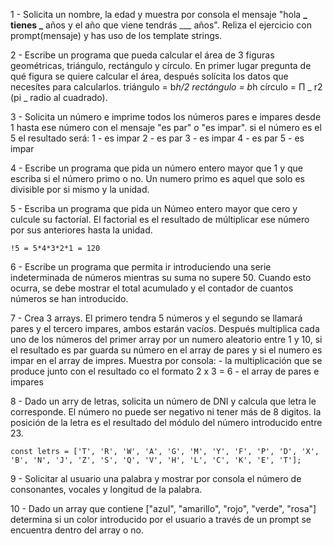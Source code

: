 1 - Solicita un nombre, la edad y muestra por consola el mensaje "hola **_ tienes _** años y el año que viene tendrás \_\_\_ años".
Reliza el ejercicio con prompt(mensaje) y has uso de los template strings.

2 - Escribe un programa que pueda calcular el área de 3 figuras geométricas, triángulo, rectángulo y círculo. En primer lugar pregunta de qué figura se quiere calcular el área, después solícita los datos que necesítes para calcularlos.
triángulo = b*h/2
rectángulo = b*h
círculo = Π _ r2 (pi _ radio al cuadrado).

3 - Solicita un número e imprime todos los números pares e impares desde 1 hasta ese número con el mensaje "es par" o "es impar".
si el número es el 5 el resultado será:
1 - es impar
2 - es par
3 - es impar
4 - es par
5 - es impar

4 - Escribe un programa que pida un número entero mayor que 1 y que escriba si el número primo o no.
Un numero primo es aquel que solo es divisible por si mismo y la unidad.

5 - Escriba un programa que pida un Númeo entero mayor que cero y culcule su factoríal.
El factorial es el resultado de múltiplicar ese número por sus anteriores hasta la unidad.

    !5 = 5*4*3*2*1 = 120

6 - Escribe un programa que permita ir introduciendo una serie indeterminada de números mientras su suma no supere 50. Cuando esto ocurra, se debe mostrar el total acumulado y el contador de cuantos números se han introducido.

7 - Crea 3 arrays. El primero tendra 5 números y el segundo se llamará pares y el tercero impares, ambos estarán vacíos. Después multiplica cada uno de los números del primer array por un numero aleatorio entre 1 y 10, si el resultado es par guarda su número en el array de pares y si el numero es impar en el array de impres. Muestra por consola: - la multiplicación que se produce junto con el resultado co el formato 2 x 3 = 6 - el array de pares e impares

8 - Dado un arry de letras, solicita un número de DNI y calcula que letra le corresponde. El número no puede ser negativo ni tener más de 8 digitos. la posición de la letra es el resultado del módulo del número introducido entre 23.

    const letrs = ['T', 'R', 'W', 'A', 'G', 'M', 'Y', 'F', 'P', 'D', 'X', 'B', 'N', 'J', 'Z', 'S', 'Q', 'V', 'H', 'L', 'C', 'K', 'E', 'T'];

9 - Solicitar al usuario una palabra y mostrar por consola el número de consonantes, vocales y longitud de la palabra.

10 - Dado un array que contiene ["azul", "amarillo", "rojo", "verde", "rosa"] determina si un color introducido por el usuario a través de un prompt se encuentra dentro del array o no.
